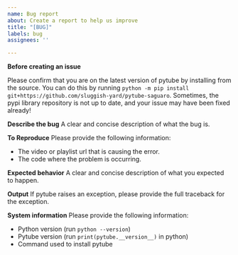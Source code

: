 ```yaml
---
name: Bug report
about: Create a report to help us improve
title: "[BUG]"
labels: bug
assignees: ''

---
```

**Before creating an issue**

Please confirm that you are on the latest version of pytube by installing from the source.
You can do this by running `python -m pip install git+https://github.com/sluggish-yard/pytube-saguaro`.
Sometimes, the pypi library repository is not up to date, and your issue may have been fixed already!

**Describe the bug**
A clear and concise description of what the bug is.

**To Reproduce**
Please provide the following information:
- The video or playlist url that is causing the error.
- The code where the problem is occurring.

**Expected behavior**
A clear and concise description of what you expected to happen.

**Output**
If pytube raises an exception, please provide the full traceback for the exception.

**System information**
Please provide the following information:
- Python version (run `python --version`)
- Pytube version (run `print(pytube.__version__)` in python)
- Command used to install pytube
